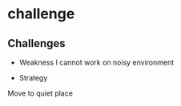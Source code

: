 # challenge

## Challenges

* Weakness
I
cannot work on noisy environment

* Strategy

Move to quiet place
